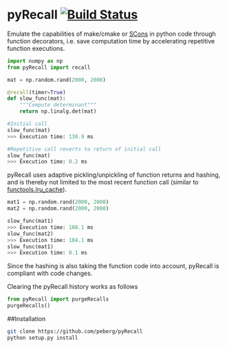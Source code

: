 # pyRecall [![Build Status](https://travis-ci.org/peberg/pyRecall.png)](https://travis-ci.org/peberg/pyRecall)

Emulate the capabilities of make/cmake or  [SCons](https://docs.python.org/3/library/functools.html) in python code through function decorators, i.e. save computation time by accelerating repetitive function executions.
```python
import numpy as np
from pyRecall import recall

mat = np.random.rand(2000, 2000)

@recall(timer=True)
def slow_func(mat):
    """Compute determinant"""
    return np.linalg.det(mat)

#Initial call
slow_func(mat)
>>> Execution time: 130.9 ms

#Repetitive call reverts to return of initial call
slow_func(mat)
>>> Execution time: 0.2 ms
```
pyRecall uses adaptive pickling/unpickling of function returns and hashing, and is thereby not limited to the most recent function call (similar to [functools.lru_cache](https://docs.python.org/3/library/functools.html)).
```python
mat1 = np.random.rand(2000, 2000)
mat2 = np.random.rand(2000, 2000)        

slow_func(mat1)
>>> Execution time: 108.1 ms
slow_func(mat2)
>>> Execution time: 104.1 ms
slow_func(mat1)
>>> Execution time: 0.1 ms
```
Since the hashing is also taking the function code into account, pyRecall is compliant with code changes.

Clearing the pyRecall history works as follows
```python
from pyRecall import purgeRecalls
purgeRecalls()
```


##Installation
``` sh
git clone https://github.com/peberg/pyRecall
python setup.py install
```

